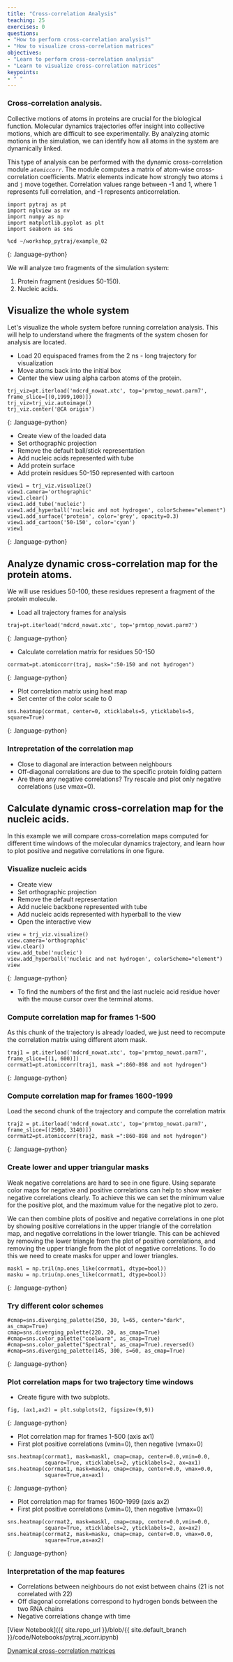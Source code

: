 ```yaml
---
title: "Cross-correlation Analysis"
teaching: 25
exercises: 0
questions:
- "How to perform cross-correlation analysis?"
- "How to visualize cross-correlation matrices"
objectives:
- "Learn to perform cross-correlation analysis"
- "Learn to visualize cross-correlation matrices"
keypoints:
- " "
---
```


### Cross-correlation analysis.
Collective motions of atoms in proteins are crucial for the biological function. Molecular dynamics trajectories offer insight into collective motions, which are difficult to see experimentally. By analyzing atomic motions in the simulation, we can identify how all atoms in the system are dynamically linked. 

This type of analysis can be performed with the dynamic cross-correlation module *`atomiccorr`*. The module computes a matrix of atom-wise cross-correlation coefficients. Matrix elements indicate how strongly two atoms `i` and `j` move together.  Correlation values range between -1 and 1, where 1 represents full correlation, and -1 represents anticorrelation.

~~~
import pytraj as pt
import nglview as nv
import numpy as np
import matplotlib.pyplot as plt
import seaborn as sns

%cd ~/workshop_pytraj/example_02
~~~
{: .language-python}

We will analyze two fragments of the simulation system:
1. Protein fragment (residues 50-150).
2. Nucleic acids.

## Visualize the whole system
Let's visualize the whole system before running correlation analysis. This will help to understand where the fragments of the system chosen for analysis are located. 

- Load 20 equispaced frames from the 2 ns - long trajectory for visualization   
- Move atoms back into the initial box
- Center the view using alpha carbon atoms of the protein. 

~~~
trj_viz=pt.iterload('mdcrd_nowat.xtc', top='prmtop_nowat.parm7', frame_slice=[(0,1999,100)])
trj_viz=trj_viz.autoimage()
trj_viz.center('@CA origin')
~~~
{: .language-python}

- Create view of the loaded data
- Set orthographic projection
- Remove the default ball/stick representation 
- Add nucleic acids represented with tube
- Add protein surface
- Add protein residues 50-150 represented with cartoon

~~~
view1 = trj_viz.visualize()
view1.camera='orthographic'
view1.clear()
view1.add_tube('nucleic')
view1.add_hyperball('nucleic and not hydrogen', colorScheme="element")
view1.add_surface('protein', color='grey', opacity=0.3)
view1.add_cartoon('50-150', color='cyan')
view1
~~~
{: .language-python}

## Analyze dynamic cross-correlation map for the protein atoms.  
We will use residues 50-100, these residues represent a fragment of the protein molecule.
- Load all trajectory frames for analysis 

~~~
traj=pt.iterload('mdcrd_nowat.xtc', top='prmtop_nowat.parm7')
~~~
{: .language-python}

- Calculate correlation matrix for residues 50-150

~~~
corrmat=pt.atomiccorr(traj, mask=":50-150 and not hydrogen")
~~~
{: .language-python}

- Plot correlation matrix using heat map
- Set center of the color scale to 0

~~~
sns.heatmap(corrmat, center=0, xticklabels=5, yticklabels=5, square=True)
~~~
{: .language-python}

### Intrepretation of the correlation map
- Close to diagonal are interaction between neighbours
- Off-diagonal correlations are due to the specific protein folding pattern
- Are there any negative correlations? Try rescale and plot only negative correlations (use vmax=0).


## Calculate dynamic cross-correlation map for the nucleic acids.
In this example we will compare cross-correlation maps computed for different time windows of the molecular dynamics trajectory, and learn how to plot positive and negative correlations in one figure.

### Visualize nucleic acids 
- Create view 
- Set orthographic projection
- Remove the default representation
- Add nucleic backbone represented with tube
- Add nucleic acids represented with hyperball to the view
- Open the interactive view

~~~
view = trj_viz.visualize()
view.camera='orthographic'
view.clear()
view.add_tube('nucleic')
view.add_hyperball('nucleic and not hydrogen', colorScheme="element")
view
~~~
{: .language-python}

- To find the numbers of the first and the last nucleic acid residue hover with the mouse cursor over the terminal atoms.

### Compute correlation map for frames 1-500

As this chunk of the trajectory is already loaded, we just need to recompute the correlation matrix using different atom mask.

~~~
traj1 = pt.iterload('mdcrd_nowat.xtc', top='prmtop_nowat.parm7', frame_slice=[(1, 600)])
corrmat1=pt.atomiccorr(traj1, mask =":860-898 and not hydrogen")
~~~
{: .language-python}

### Compute correlation map for frames 1600-1999

Load the second chunk of the trajectory and compute the correlation matrix

~~~
traj2 = pt.iterload('mdcrd_nowat.xtc', top='prmtop_nowat.parm7', frame_slice=[(2500, 3140)])
corrmat2=pt.atomiccorr(traj2, mask =":860-898 and not hydrogen")
~~~
{: .language-python}


### Create lower and upper triangular masks

Weak negative correlations are hard to see in one figure. Using separate color maps for negative and positive correlations can help to show weaker negative correlations clearly.
To achieve this we can set the minimum value for the positive plot, and the maximum value for the negative plot to zero. 

We can then combine plots of positive and negative correlations in one plot by showing positive correlations in the upper triangle of the correlation map, and negative correlations in the lower triangle. This can be achieved by removing the lower triangle from the plot of positive correlations, and removing the upper triangle from the plot of negative correlations. To do this we need to create masks for upper and lower triangles.

~~~
maskl = np.tril(np.ones_like(corrmat1, dtype=bool))
masku = np.triu(np.ones_like(corrmat1, dtype=bool))
~~~
{: .language-python}


### Try different color schemes
~~~
#cmap=sns.diverging_palette(250, 30, l=65, center="dark", as_cmap=True)
cmap=sns.diverging_palette(220, 20, as_cmap=True)
#cmap=sns.color_palette("coolwarm", as_cmap=True)
#cmap=sns.color_palette("Spectral", as_cmap=True).reversed()
#cmap=sns.diverging_palette(145, 300, s=60, as_cmap=True)
~~~
{: .language-python}

### Plot correlation maps for two trajectory time windows


- Create figure with two subplots.

~~~
fig, (ax1,ax2) = plt.subplots(2, figsize=(9,9))
~~~
{: .language-python}

- Plot correlation map for frames 1-500 (axis ax1)
- First plot positive correlations (vmin=0), then negative (vmax=0)

~~~
sns.heatmap(corrmat1, mask=maskl, cmap=cmap, center=0.0,vmin=0.0,
            square=True, xticklabels=2, yticklabels=2, ax=ax1)
sns.heatmap(corrmat1, mask=masku, cmap=cmap, center=0.0, vmax=0.0,
            square=True,ax=ax1)
~~~
{: .language-python}

- Plot correlation map for frames 1600-1999 (axis ax2)
- First plot positive correlations (vmin=0), then negative (vmax=0)

~~~
sns.heatmap(corrmat2, mask=maskl, cmap=cmap, center=0.0,vmin=0.0,
            square=True, xticklabels=2, yticklabels=2, ax=ax2)
sns.heatmap(corrmat2, mask=masku, cmap=cmap, center=0.0, vmax=0.0,
            square=True,ax=ax2)
~~~
{: .language-python}

### Interpretation of the map features 
- Correlations between neighbours do not exist between chains (21 is not correlated with 22)
- Off diagonal correlations correspond to hydrogen bonds between the two RNA chains
- Negative correlations change with time

[View Notebook]({{ site.repo_url }}/blob/{{ site.default_branch }}/code/Notebooks/pytraj_xcorr.ipynb)

[Dynamical cross-correlation matrices](https://pubmed.ncbi.nlm.nih.gov/7563068/)

